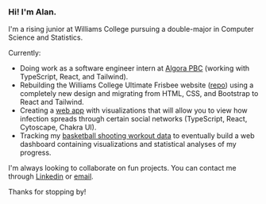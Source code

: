 ### Hi! I'm Alan.

I'm a rising junior at Williams College pursuing a double-major in Computer Science and Statistics.

Currently:
- Doing work as a software engineer intern at [Algora PBC](https://algora.io/#/) (working with TypeScript, React, and Tailwind).
- Rebuilding the Williams College Ultimate Frisbee website ([repo](https://github.com/WilliamsUltimate/williamsultimate)) using a completely new design and migrating from HTML, CSS, and Bootstrap to React and Tailwind.
- Creating a [web app](https://github.com/alansun25/infection-networks) with visualizations that will allow you to view how infection spreads through certain social networks (TypeScript, React, Cytoscape, Chakra UI).
- Tracking my [basketball shooting workout data](https://quark-shroud-4aa.notion.site/2e697c5fe4de4195a42b6da1998b0c04?v=967fefbc76df4f27a44c97ed13c38a1d) to eventually build a web dashboard containing visualizations and statistical analyses of my progress.

I'm always looking to collaborate on fun projects. You can contact me through [Linkedin](https://www.linkedin.com/in/alansun25/) or [email](mailto:mralansun@gmail.com).

Thanks for stopping by!

<!--
**alansun25/alansun25** is a ✨ _special_ ✨ repository because its `README.md` (this file) appears on your GitHub profile.

Here are some ideas to get you started:

- 🔭 I’m currently working on ...
- 🌱 I’m currently learning ...
- 👯 I’m looking to collaborate on ...
- 🤔 I’m looking for help with ...
- 💬 Ask me about ...
- 📫 How to reach me: ...
- 😄 Pronouns: ...
- ⚡ Fun fact: ...
-->

